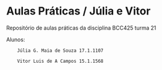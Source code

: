 # Aulas Práticas / Júlia e Vitor
Repositório de aulas práticas da disciplina BCC425 turma 21

Alunos: 

        Júlia G. Maia de Souza 17.1.1107
        
        Vitor Luis de A Campos 15.1.1568
